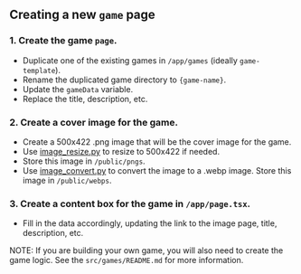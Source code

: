 ## Creating a new `game` page

### 1. Create the game `page`.

- Duplicate one of the existing games in `/app/games` (ideally `game-template`).
- Rename the duplicated game directory to `{game-name}`.
- Update the `gameData` variable.
- Replace the title, description, etc.

### 2. Create a cover image for the game.

- Create a 500x422 .png image that will be the cover image for the game.
- Use [image_resize.py](https://github.com/ShaneBonkowski/file-utilities/blob/main/src/file_utilities/image/image_resize.py) to resize to 500x422 if needed.
- Store this image in `/public/pngs`.
- Use [image_convert.py](https://github.com/ShaneBonkowski/file-utilities/blob/main/src/file_utilities/image/image_convert.py) to convert the image to a .webp image. Store this image in `/public/webps`.

### 3. Create a content box for the game in `/app/page.tsx`.

- Fill in the data accordingly, updating the link to the image page, title, description, etc.

NOTE: If you are building your own game, you will also need to create the game logic. See the `src/games/README.md` for more information.
